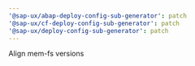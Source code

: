 ```yaml
---
'@sap-ux/abap-deploy-config-sub-generator': patch
'@sap-ux/cf-deploy-config-sub-generator': patch
'@sap-ux/deploy-config-sub-generator': patch
---
```


Align mem-fs versions
